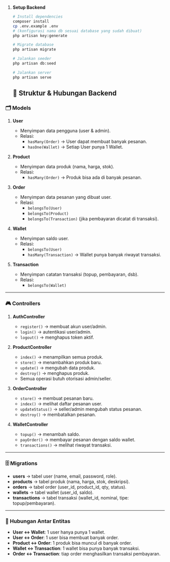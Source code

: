 1. **Setup Backend**
    ```bash
    # Install dependencies
    composer install
    cp .env.example .env
    # (konfigurasi nama db sesuai database yang sudah dibuat)
    php artisan key:generate
    
    # Migrate database
    php artisan migrate
    
    # Jalankan seeder
    php artisan db:seed
    
    # Jalankan server
    php artisan serve
    ```

    ## 📂 Struktur & Hubungan Backend

### 🗂 Models
1. **User**
   - Menyimpan data pengguna (user & admin).
   - Relasi:
     - `hasMany(Order)` → User dapat membuat banyak pesanan.
     - `hasOne(Wallet)` → Setiap User punya 1 Wallet.

2. **Product**
   - Menyimpan data produk (nama, harga, stok).
   - Relasi:
     - `hasMany(Order)` → Produk bisa ada di banyak pesanan.

3. **Order**
   - Menyimpan data pesanan yang dibuat user.
   - Relasi:
     - `belongsTo(User)`
     - `belongsTo(Product)`
     - `belongsTo(Transaction)` (jika pembayaran dicatat di transaksi).

4. **Wallet**
   - Menyimpan saldo user.
   - Relasi:
     - `belongsTo(User)`
     - `hasMany(Transaction)` → Wallet punya banyak riwayat transaksi.

5. **Transaction**
   - Menyimpan catatan transaksi (topup, pembayaran, dsb).
   - Relasi:
     - `belongsTo(Wallet)`

---

### 🎮 Controllers
1. **AuthController**
   - `register()` → membuat akun user/admin.
   - `login()` → autentikasi user/admin.
   - `logout()` → menghapus token aktif.

2. **ProductController**
   - `index()` → menampilkan semua produk.
   - `store()` → menambahkan produk baru.
   - `update()` → mengubah data produk.
   - `destroy()` → menghapus produk.
   - Semua operasi butuh otorisasi admin/seller.

3. **OrderController**
   - `store()` → membuat pesanan baru.
   - `index()` → melihat daftar pesanan user.
   - `updateStatus()` → seller/admin mengubah status pesanan.
   - `destroy()` → membatalkan pesanan.

4. **WalletController**
   - `topup()` → menambah saldo.
   - `payOrder()` → membayar pesanan dengan saldo wallet.
   - `transactions()` → melihat riwayat transaksi.

---

### 🗄 Migrations
- **users** → tabel user (name, email, password, role).  
- **products** → tabel produk (nama, harga, stok, deskripsi).  
- **orders** → tabel order (user_id, product_id, qty, status).  
- **wallets** → tabel wallet (user_id, saldo).  
- **transactions** → tabel transaksi (wallet_id, nominal, tipe: topup/pembayaran).  

---

### 🔗 Hubungan Antar Entitas

- **User ↔ Wallet**: 1 user hanya punya 1 wallet.  
- **User ↔ Order**: 1 user bisa membuat banyak order.  
- **Product ↔ Order**: 1 produk bisa muncul di banyak order.  
- **Wallet ↔ Transaction**: 1 wallet bisa punya banyak transaksi.  
- **Order ↔ Transaction**: tiap order menghasilkan transaksi pembayaran.
